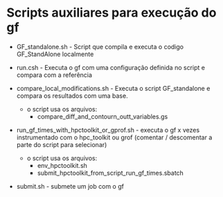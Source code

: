 # Scripts auxiliares para execução do gf

- GF_standalone.sh					                - Script que compila e executa o codigo GF_StandAlone localmente

- run.csh						                        - Executa o gf com uma configuração definida no script e compara com a referência

- compare_local_modifications.sh            - Executa o script GF_standalone e compara os resultados com uma base.
  - o script usa os arquivos:
    - compare_diff_and_contourn_outt_variables.gs

- run_gf_times_with_hpctoolkit_or_gprof.sh  - executa o gf x vezes instrumentado com o hpc_toolkit ou grof (comentar / descomentar a parte do script para selecionar)
  - o script usa os arquivos: 
    - env_hpctoolkit.sh
    - submit_hpctoolkit_from_script_run_gf_times.sbatch

- submit.sh                                 - submete um job com o gf
